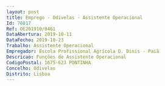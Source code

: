 ```yaml
--- 
layout: post
title: Emprego - Odivelas - Assistente Operacional
Id: 70817
Ref: OE201910/0461
DataAbertura: 2019-10-11
DataFecho: 2019-10-23
Trabalho: Assistente Operacional
Empregador: Escola Profissional Agrícola D. Dinis - Paiã
Descricao: Funções de Assistente Operacional
CodigoPostal: 1675-623 PONTINHA
Concelho: Odivelas
Distrito: Lisboa
--- 
```

